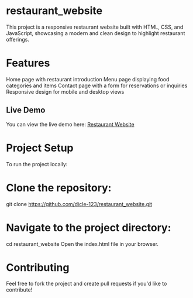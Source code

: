 # restaurant_website

This project is a responsive restaurant website built with HTML, CSS, and JavaScript, showcasing a modern and clean design to highlight restaurant offerings.

# Features
Home page with restaurant introduction
Menu page displaying food categories and items
Contact page with a form for reservations or inquiries
Responsive design for mobile and desktop views


## Live Demo
You can view the live demo here: [Restaurant Website](https://dicle-123.github.io/restaurant_website/)


# Project Setup
To run the project locally:

# Clone the repository:
git clone https://github.com/dicle-123/restaurant_website.git

# Navigate to the project directory:
cd restaurant_website
Open the index.html file in your browser.

# Contributing
Feel free to fork the project and create pull requests if you'd like to contribute!


